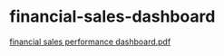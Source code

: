 # financial-sales-dashboard
[financial sales performance dashboard.pdf](https://github.com/Goutammeena03/financial-sales-dashboard/files/15198575/financial.sales.performance.dashboard.pdf)
